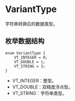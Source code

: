 # VariantType

字符串转换后的数据类型。

## 枚举数据结构

```
enum VariantType {
    VT_INTEGER = 0;
    VT_DOUBLE = 1;
    VT_STRING = 3;
}
```

-   VT\_INTEGER：整型。
-   VT\_DOUBLE：双精度浮点型。
-   VT\_STRING：字符串类型。

